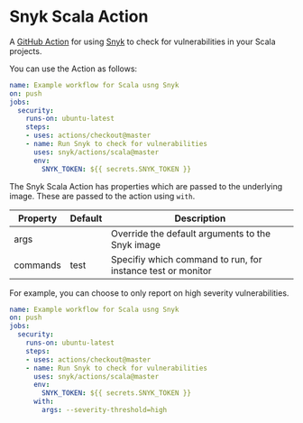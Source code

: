 # Snyk Scala Action

A [GitHub Action](https://github.com/features/actions) for using [Snyk](https://snyk.io) to check for
vulnerabilities in your Scala projects.

You can use the Action as follows:

```yaml
name: Example workflow for Scala usng Snyk 
on: push
jobs:
  security:
    runs-on: ubuntu-latest
    steps:
    - uses: actions/checkout@master
    - name: Run Snyk to check for vulnerabilities
      uses: snyk/actions/scala@master
      env:
        SNYK_TOKEN: ${{ secrets.SNYK_TOKEN }}
```

The Snyk Scala Action has properties which are passed to the underlying image. These are
passed to the action using `with`.

| Property | Default | Description |
| --- | --- | --- |
| args |   | Override the default arguments to the Snyk image |
| commands | test | Specifiy which command to run, for instance test or monitor |

For example, you can choose to only report on high severity vulnerabilities.

```yaml
name: Example workflow for Scala usng Snyk 
on: push
jobs:
  security:
    runs-on: ubuntu-latest
    steps:
    - uses: actions/checkout@master
    - name: Run Snyk to check for vulnerabilities
      uses: snyk/actions/scala@master
      env:
        SNYK_TOKEN: ${{ secrets.SNYK_TOKEN }}
      with:
        args: --severity-threshold=high
```
